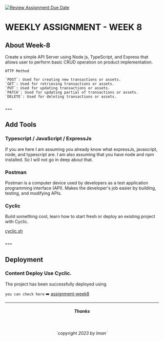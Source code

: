 [![Review Assignment Due Date](https://classroom.github.com/assets/deadline-readme-button-24ddc0f5d75046c5622901739e7c5dd533143b0c8e959d652212380cedb1ea36.svg)](https://classroom.github.com/a/jmQFTmFT)


<h1>WEEKLY ASSIGNMENT - WEEK 8</h1>


<div>
<h2>About Week-8</h2>

<p>Create a simple API Server using Node js, TypeScript, and Express that allows user to perform basic CRUD operation on product implementation.
</p>
 
    HTTP Method
    
    `POST`: Used for creating new transactions or assets.
    `GET`: Used for retrieving transactions or assets.
    `PUT`: Used for updating transactions or assets.
    `PATCH`: Used for updating partial of transactions or assets.
    `DELETE`: Used for deleting transactions or assets.
        

</div>

### ---

<div>
<h2>Add Tools</h2>

<h3>Typescript / JavaScript / ExpressJs</h3>
<p>If you are here I am assuming you already know what expressJs, javascript, node, and typescript are. I am also assuming that you have node and npm installed. So I will not go in deep about that.</p>


<h3>Postman</h3>
<p>Postman is a computer device used by developers as a test application programming interface (API). Makes the developer's job easier by building, testing, and modifying APIs.
</p>

<h3>Cyclic</h3>
<p> Build something cool, learn how to start fresh or deploy an existing project with Cyclic.
</p>

</div>

[cyclic.sh](https://cyclic.sh/)



### ---
</div>
<h2>Deployment</H2>

<h3> Content Deploy Use Cyclic.</h3>
<p>The project has been successfully deployed using 
</p>


`you can check here` :arrow_right: [assignment-week8](https://kind-rose-haddock-wig.cyclic.app/)


</div>







---
<h5 style = "text-align : center">Thanks</h5></br>
<p style = "text-align : center"><i>`copyright 2023 by Iman`</i></p>